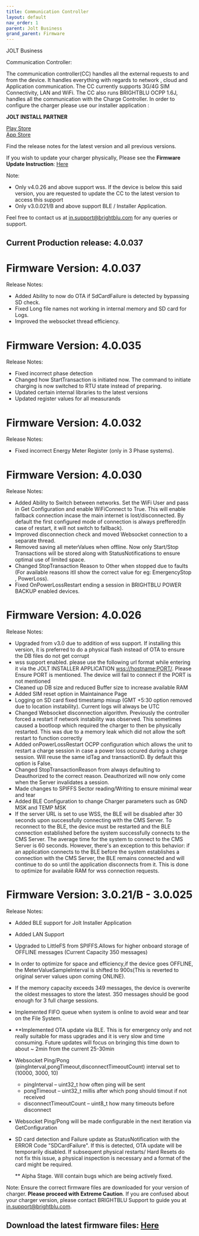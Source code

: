 ```yaml
---
title: Communication Controller
layout: default
nav_order: 1
parent: Jolt Business
grand_parent: Firmware
---
```


JOLT Business

Communication Controller:

The communication controller(CC) handles all the external requests to and from the device. It handles everything with regards to network , cloud and Application communication. The CC currently supports 3G/4G SIM Connectivity, LAN and WiFi. The CC also runs BRIGHTBLU OCPP 1.6J, handles all the communication with the Charge Controller. In order to configure the charger please use our installer application :

<b>JOLT INSTALL PARTNER</b>

<a href="https://play.google.com/store/apps/details?id=com.brightblu.joltCommission&hl=en">Play Store </a>
<br>
<a href="https://play.google.com/store/apps/details?id=com.brightblu.joltCommission&hl=en">App Store  </a>


Find the release notes for the latest version and all previous versions.

If you wish to update your charger physically, Please see the <b>Firmware Update Instruction</b>: <a href="FirmwareFlashCommunicationController.html"> Here </a>

Note:
* Only v4.0.26 and above support wss. If the device is below this said version, you are requested to update the CC to the latest version to access this support
* Only v3.0.021/B and above support BLE / Installer Application.


Feel free to contact us at in.support@brightblu.com for any queries or support.

## Current Production release: 4.0.037

# Firmware Version: 4.0.037

Release Notes:

- Added Ability to now do OTA if SdCardFailure is detected by bypassing SD check.
- Fixed Long file names not working in internal memory and SD card for Logs.
- Improved the websocket thread efficiency.


# Firmware Version: 4.0.035

Release Notes:

- Fixed incorrect phase detection
- Changed how StartTransaction is initiated now. The command to initiate charging is now switched to RTU state instead of preparing.
- Updated certain internal libraries to the latest versions
- Updated register values for all measurands

# Firmware Version: 4.0.032

Release Notes:

- Fixed incorrect Energy Meter Register (only in 3 Phase systems).

# Firmware Version: 4.0.030

Release Notes:

- Added Ability to Switch between networks. Set the WiFi User and pass in Get Configuration and enable WiFiConnect to True. This will enable fallback connection incase the main internet is lost/disconnected. By default the first configured mode of connection is always preffered(In case of restart, it will not switch to fallback).
- Improved disconnection check and moved Websocket connection to a separate thread.
- Removed saving all meterValues when offline. Now only Start/Stop Transactions will be stored along with StatusNotifications to ensure optimal use of limited space.
- Changed StopTransaction Reason to Other when stopped due to faults (For available reasons itll show the correct value for eg: EmergencyStop , PowerLoss).
- Fixed OnPowerLossRestart ending a session in BRIGHTBLU POWER BACKUP enabled devices.





# Firmware Version: 4.0.026

Release Notes:

- Upgraded from v3.0 due to addition of wss support. If installing this version, it is preferred to do a physical flash instead of OTA to ensure the DB files do not get corrupt
- wss support enabled. please use the following url format while entering it via the JOLT INSTALLER APPLICATION
        <wss://hostname:PORT/>. Please Ensure PORT is mentioned. The device will fail to connect if the PORT is not mentioned
- Cleaned up DB size and reduced Buffer size to increase available RAM
- Added SIM reset option in Maintainance Page
- Logging on SD card fixed timestamp mixup (GMT +5:30 option removed due to location instability). Current logs will always be UTC
- Changed Websocket disconnection algorithm. Previously the controller forced a restart if network instability was observed. This sometimes caused a bootloop which required the charger to then be physically restarted. This was due to a memory leak which did not allow the soft restart to function correctly
- Added onPowerLossRestart OCPP configuration which allows the unit to restart a charge session in case a power loss occured during a charge session. Will reuse the same idTag and transactionID. By default this option is False.
- Changed StopTransactionReason from always defaulting to Deauthorized to the correct reason. Deauthorized will now only come when the Server invalidates a session.
- Made changes to SPIFFS Sector reading/Writing to ensure minimal wear and tear
- Added BLE Configuration to change Charger parameters such as GND MSK and TEMP MSK
- If the server URL is set to use WSS, the BLE will be disabled after 30 seconds upon successfully connecting with the CMS Server. To reconnect to the BLE, the device must be restarted and the BLE connection established before the system successfully connects to the CMS Server. The average time for the system to connect to the CMS Server is 60 seconds. However, there's an exception to this behavior: if an application connects to the BLE before the system establishes a connection with the CMS Server, the BLE remains connected and will continue to do so until the application disconnects from it. This is done to optimize for available RAM for wss connection requests.


# Firmware Version: 3.0.21/B - 3.0.025

Release Notes:

- Added BLE support for Jolt Installer Application
- Added LAN Support
- Upgraded to LittleFS from SPIFFS.Allows for higher onboard storage of OFFLINE messages (Current Capacity 350 messages)
- In order to optimize for space and efficiency,if the device goes OFFLINE, the MeterValueSampleInterval is shifted to 900s(This is reverted to original server values upon coming ONLINE).
- If the memory capacity exceeds 349 messages, the device is overwrite the oldest messages to store the latest. 350 messages should be good enough for 3 full charge sessions.
- Implemented FIFO queue when system is online to avoid wear and tear on the File System.
- **Implemented OTA update via BLE. This is for emergency only and not really suitable for mass upgrades and it is very slow and time consuming. Future updates will focus on bringing this time down to about ~ 2min from the current 25-30min
- Websocket Ping/Pong (pingInterval,pongTimeout,disconnectTimeoutCount) interval set to (10000, 3000, 10)
    * pingInterval – uint32_t how often ping will be sent
    * pongTimeout – uint32_t millis after which pong should timout if not received
    * disconnectTimeoutCount – uint8_t how many timeouts before disconnect
- Websocket Ping/Pong will be made configurable in the next iteration via GetConfiguration
- SD card detection and Failure update as StatusNotification with the ERROR Code "SDCardFailure". If this is detected, OTA update will be temporarily disabled. If subsequent physical restarts/ Hard Resets do not fix this issue, a physical inspection is necessary and a format of the card might be required.


    ** Alpha Stage. Will contain bugs which are being actively fixed.


Note: Ensure the correct firmware files are downloaded for your version of charger.
<b> Please proceed with Extreme Caution</b>.
If you are confused about your charger version, please contact BRIGHTBLU Support to guide you at in.support@brightblu.com.

## Download the latest firmware files:  <a href="assets/firmware/BBCCfirmwarefiles.zip" class="download-link" download> Here </a>
